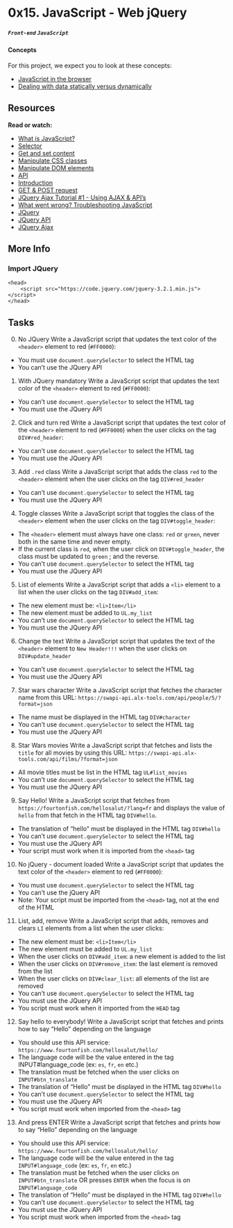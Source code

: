 # 0x15. JavaScript - Web jQuery
##### `Front-end` `JavaScript`

#### Concepts
For this project, we expect you to look at these concepts:

* [JavaScript in the browser](https://intranet.alxswe.com/concepts/3)
* [Dealing with data statically versus dynamically](https://intranet.alxswe.com/concepts/35)

## Resources
**Read or watch:**

* [What is JavaScript?](https://developer.mozilla.org/en-US/docs/Learn/JavaScript/First_steps/What_is_JavaScript)
* [Selector](https://jquery-tutorial.net/selectors/using-elements-ids-and-classes/)
* [Get and set content](https://jquery-tutorial.net/dom-manipulation/getting-and-setting-content/)
* [Manipulate CSS classes](https://jquery-tutorial.net/dom-manipulation/getting-and-setting-css-classes/)
* [Manipulate DOM elements](https://jquery-tutorial.net/dom-manipulation/the-append-and-prepend-methods/)
* [API](https://oscarotero.com/jquery/)
* [Introduction](https://jquery-tutorial.net/ajax/introduction/)
* [GET & POST request](https://jquery-tutorial.net/ajax/the-get-and-post-methods/)
* [JQuery Ajax Tutorial #1 - Using AJAX & API’s](https://www.youtube.com/watch?v=fEYx8dQr_cQ)
* [What went wrong? Troubleshooting JavaScript](https://developer.mozilla.org/en-US/docs/Learn/JavaScript/First_steps/What_went_wrong)
* [JQuery](https://jquery.com/)
* [JQuery API](https://api.jquery.com/)
* [JQuery Ajax](https://learn.jquery.com/ajax/)

## More Info
### Import JQuery
```
<head>
    <script src="https://code.jquery.com/jquery-3.2.1.min.js"></script>
</head>
```

## Tasks
0. No JQuery
Write a JavaScript script that updates the text color of the `<header>` element to red (`#FF0000`):

* You must use `document.querySelector` to select the HTML tag
* You can’t use the JQuery API

1. With JQuery
mandatory
Write a JavaScript script that updates the text color of the `<header>` element to red (`#FF0000`):

* You can’t use `document.querySelector` to select the HTML tag
* You must use the JQuery API

2. Click and turn red
Write a JavaScript script that updates the text color of the `<header>` element to red (`#FF0000`) when the user clicks on the tag `DIV#red_header`:

* You can’t use `document.querySelector` to select the HTML tag
* You must use the JQuery API

3. Add `.red` class
Write a JavaScript script that adds the class `red` to the `<header>` element when the user clicks on the tag `DIV#red_header`

* You can’t use `document.querySelector` to select the HTML tag
* You must use the JQuery API

4. Toggle classes
Write a JavaScript script that toggles the class of the `<header>` element when the user clicks on the tag `DIV#toggle_header`:

* The `<header>` element must always have one class: `red` or `green`, never both in the same time and never empty.
* If the current class is `red`, when the user click on `DIV#toggle_header`, the class must be updated to `green` ; and the reverse.
* You can’t use `document.querySelector` to select the HTML tag
* You must use the JQuery API

5. List of elements
Write a JavaScript script that adds a `<li>` element to a list when the user clicks on the tag `DIV#add_item`:

* The new element must be: `<li>Item</li>`
* The new element must be added to `UL.my_list`
* You can’t use `document.querySelector` to select the HTML tag
* You must use the JQuery API

6. Change the text
Write a JavaScript script that updates the text of the `<header>` element to `New Header!!!` when the user clicks on `DIV#update_header`

* You can’t use `document.querySelector` to select the HTML tag
* You must use the JQuery API

7. Star wars character
Write a JavaScript script that fetches the character name from this URL: `https://swapi-api.alx-tools.com/api/people/5/?format=json`

* The name must be displayed in the HTML tag `DIV#character`
* You can’t use `document.querySelector` to select the HTML tag
* You must use the JQuery API

8. Star Wars movies
Write a JavaScript script that fetches and lists the `title` for all movies by using this URL: `https://swapi-api.alx-tools.com/api/films/?format=json`

* All movie titles must be list in the HTML tag `UL#list_movies`
* You can’t use `document.querySelector` to select the HTML tag
* You must use the JQuery API

9. Say Hello!
Write a JavaScript script that fetches from `https://fourtonfish.com/hellosalut/?lang=fr` and displays the value of `hello` from that fetch in the HTML tag `DIV#hello`.

* The translation of “hello” must be displayed in the HTML tag `DIV#hello`
* You can’t use `document.querySelector` to select the HTML tag
* You must use the JQuery API
* Your script must work when it is imported from the `<head>` tag

10. No jQuery - document loaded
Write a JavaScript script that updates the text color of the `<header>` element to red (`#FF0000`):

* You must use `document.querySelector` to select the HTML tag
* You can’t use the jQuery API
* Note: Your script must be imported from the `<head>` tag, not at the end of the HTML

11. List, add, remove
Write a JavaScript script that adds, removes and clears `LI` elements from a list when the user clicks:

* The new element must be: `<li>Item</li>`
* The new element must be added to `UL.my_list`
* When the user clicks on `DIV#add_item`: a new element is added to the list
* When the user clicks on `DIV#remove_item`: the last element is removed from the list
* When the user clicks on `DIV#clear_list`: all elements of the list are removed
* You can’t use `document.querySelector` to select the HTML tag
* You must use the JQuery API
* You script must work when it imported from the `HEAD` tag

12. Say hello to everybody!
Write a JavaScript script that fetches and prints how to say “Hello” depending on the language

* You should use this API service: `https://www.fourtonfish.com/hellosalut/hello/`
* The language code will be the value entered in the tag INPUT#language_code (ex: `es`, `fr`, `en` etc.)
* The translation must be fetched when the user clicks on `INPUT#btn_translate`
* The translation of “Hello” must be displayed in the HTML tag `DIV#hello`
* You can’t use `document.querySelector` to select the HTML tag
* You must use the JQuery API
* You script must work when imported from the `<head>` tag

13. And press ENTER
Write a JavaScript script that fetches and prints how to say “Hello” depending on the language

* You should use this API service: `https://www.fourtonfish.com/hellosalut/hello/`
* The language code will be the value entered in the tag `INPUT#language_code` (ex: `es`, `fr`, `en` etc.)
* The translation must be fetched when the user clicks on `INPUT#btn_translate` OR presses `ENTER` when the focus is on `INPUT#language_code`
* The translation of “Hello” must be displayed in the HTML tag `DIV#hello`
* You can’t use `document.querySelector` to select the HTML tag
* You must use the JQuery API
* You script must work when imported from the `<head>` tag
